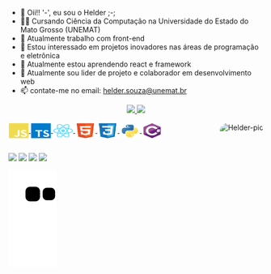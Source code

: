 - 👋 Oii!! '-', eu sou o Helder ;-;
- 👨‍💻 Cursando Ciência da Computação na Universidade do Estado do Mato Grosso (UNEMAT)
- 🚀 Atualmente trabalho com front-end
- 👀 Estou interessado em projetos inovadores nas áreas de programação e eletrônica
- 🌱 Atualmente estou aprendendo react e framework
- 💞️ Atualmente sou lider de projeto e colaborador em desenvolvimento web
- 📫 contate-me no email: helder.souza@unemat.br

<div align="center">
  <a href="https://github.com/helder-ogsouza">
  <img height="180em" src="https://github-readme-stats.vercel.app/api?username=helder-ogsouza&show_icons=true&theme=midnight-purple&include_all_commits=true&count_private=true"/>
  <img height="180em" src="https://github-readme-stats.vercel.app/api/top-langs/?username=helder-ogsouza&layout=compact&langs_count=7&theme=midnight-purple"/>
</div>
<div style="display: inline_block"><br>
  <img align="center" alt="Helder-Js" height="30" width="40" src="https://raw.githubusercontent.com/devicons/devicon/master/icons/javascript/javascript-plain.svg">
  <img align="center" alt="Helder-Ts" height="30" width="40" src="https://raw.githubusercontent.com/devicons/devicon/master/icons/typescript/typescript-plain.svg">
  <img align="center" alt="Helder-React" height="30" width="40" src="https://raw.githubusercontent.com/devicons/devicon/master/icons/react/react-original.svg">
  <img align="center" alt="Helder-HTML" height="30" width="40" src="https://raw.githubusercontent.com/devicons/devicon/master/icons/html5/html5-original.svg">
  <img align="center" alt="Helder-CSS" height="30" width="40" src="https://raw.githubusercontent.com/devicons/devicon/master/icons/css3/css3-original.svg">
  <img align="center" alt="Helder-Python" height="30" width="40" src="https://raw.githubusercontent.com/devicons/devicon/master/icons/python/python-original.svg">
  <img align="center" alt="Helder-Csharp" height="30" width="40" src="https://raw.githubusercontent.com/devicons/devicon/master/icons/csharp/csharp-original.svg">
  <img align="right" alt="Helder-pic" height="30" style="border-radius:50px;" src="https://media.discordapp.net/attachments/858144166910230549/1020080760524378112/Computer-screen-code-glitch-animation-gif-background-free.gif?width=593&height=396">
 
</div>

 ##
 
<div> 
 
  <a href="https://www.instagram.com/https.msk/" target="_blank"><img src="https://img.shields.io/badge/-Instagram-%23E4405F?style=for-the-badge&logo=instagram&logoColor=white" target="_blank"></a>
 <a href="https://discord.com/users/510235515367456809" target="_blank"><img src="https://img.shields.io/badge/Discord-7289DA?style=for-the-badge&logo=discord&logoColor=white" target="_blank"></a> 
  <a href = "mailto:helder.souza@unemat.br"><img src="https://img.shields.io/badge/-Gmail-%23333?style=for-the-badge&logo=gmail&logoColor=white" target="_blank"></a>
  <a href="https://www.linkedin.com/in/helder-oliveira-b26515210" target="_blank"><img src="https://img.shields.io/badge/-LinkedIn-%230077B5?style=for-the-badge&logo=linkedin&logoColor=white" target="_blank"></a> 

  ![Snake animation](https://github.com/rafaballerini/rafaballerini/blob/output/github-contribution-grid-snake.svg)
 
</div>
